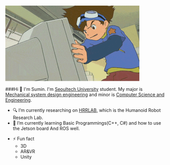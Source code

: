 ![Digimon](./digimon.gif)

###Hi 👋 I'm Sumin.
I'm [Seoultech University](https://www.seoultech.ac.kr/index.jsp) student. My major is [Mechanical system design engineering](https://msd.seoultech.ac.kr/) and minor is [Computer Science and Engineering](https://computer.seoultech.ac.kr/).

<!--
**1213tnals/1213tnals** is a ✨ _special_ ✨ repository because its `README.md` (this file) appears on your GitHub profile.

Here are some ideas to get you started:
-->

- 🔍 I’m currently researching on [HRRLAB](http://www.hrrlab.com/), which is the Humanoid Robot Research Lab.
- 🌱 I’m currently learning Basic Programmings(C++, C#) and how to use the Jetson board And ROS well.
<!--
- 👯 I’m looking to collaborate on ...
- 🤔 I’m looking for help with ...
- 💬 Ask me about ...
- 📫 How to reach me: ...
- 😄 Pronouns: ...
-->
- ⚡ Fun fact
  * 3D
  * AR&VR
  * Unity